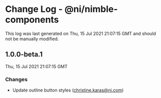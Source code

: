 # Change Log - @ni/nimble-components

This log was last generated on Thu, 15 Jul 2021 21:07:15 GMT and should not be manually modified.

<!-- Start content -->

## 1.0.0-beta.1

Thu, 15 Jul 2021 21:07:15 GMT

### Changes

- Update outline button styles (christine.karas@ni.com)
